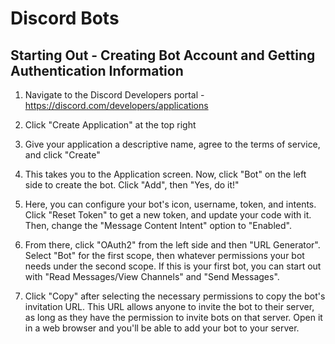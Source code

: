 # Discord Bots

## Starting Out - Creating Bot Account and Getting Authentication Information

1. Navigate to the Discord Developers portal - https://discord.com/developers/applications

2. Click "Create Application" at the top right

3. Give your application a descriptive name, agree to the terms of service, and click "Create"

4. This takes you to the Application screen.  Now, click "Bot" on the left side to create the bot.  Click "Add", then "Yes, do it!"

5. Here, you can configure your bot's icon, username, token, and intents.  Click "Reset Token" to get a new token, and update your code with it.  Then, change the "Message Content Intent" option to "Enabled".

6. From there, click "OAuth2" from the left side and then "URL Generator".  Select "Bot" for the first scope, then whatever permissions your bot needs under the second scope.  If this is your first bot, you can start out with "Read Messages/View Channels" and "Send Messages".

7. Click "Copy" after selecting the necessary permissions to copy the bot's invitation URL.  This URL allows anyone to invite the bot to their server, as long as they have the permission to invite bots on that server.  Open it in a web browser and you'll be able to add your bot to your server.